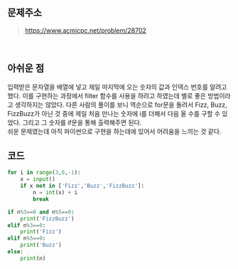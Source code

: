 ## 문제주소

> https://www.acmicpc.net/problem/28702

</br>

## 아쉬운 점

입력받은 문자열을 배열에 넣고 제일 마지막에 오는 숫자의 값과 인덱스 번호를 알려고 했다. 이를 구현하는 과정에서 filter 함수를 사용을 하려고 하였는데 별로 좋은 방법이라고 생각하지는 않았다. 다른 사람의 풀이를 보니 역순으로 for문을 돌려서 Fizz, Buzz, FizzBuzz가 아닌 것 중에 제일 처음 만나는 숫자에 i를 더해서 다음 올 수를 구할 수 있었다. 그리고 그 숫자를 if문을 통해 출력해주면 된다.  
쉬운 문제였는데 아직 파이썬으로 구현을 하는데에 있어서 어려움을 느끼는 것 같다.

## 코드

```py
for i in range(3,0,-1):
    x = input()
    if x not in ['Fizz','Buzz','FizzBuzz']:
        n = int(x) + i
        break

if n%3==0 and n%5==0:
    print('FizzBuzz')
elif n%3==0:
    print('Fizz')
elif n%5==0:
    print('Buzz')
else:
    print(n)
```
